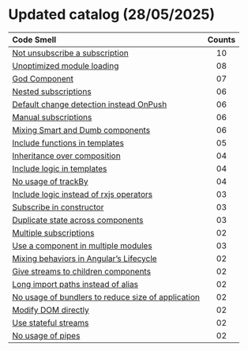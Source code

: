 # Updated catalog (28/05/2025)
| Code Smell                                                                                                  | Counts|
| :--                                                                                                         | :--:  |
| [Not unsubscribe a subscription](not_unsubscribe_subscriptions.md)                                          | 10    |
| [Unoptimized module loading](unoptimized_module_loading.md)                                                 | 08    |
| [God Component](god_component.md)                                                                           | 07    |
| [Nested subscriptions](nested_subscriptions.md)                                                             | 06    |
| [Default change detection instead OnPush](default_change_detection_instead_onpush.md)                       | 06    |
| [Manual subscriptions](manual_subscriptions.md)                                                             | 06    |
| [Mixing Smart and Dumb components](mixing_smart_and_dump_components.md)                                     | 06    |
| [Include functions in templates](include_functions_in_templates.md)                                         | 05    |
| [Inheritance over composition](inheritance_over_composition.md)                                             | 04    |
| [Include logic in templates](include_logic_in_templates.md)                                                 | 04    |
| [No usage of trackBy](no_usage_of_trackby.md)                                                               | 04    |
| [Include logic instead of rxjs operators](include_login_instead_of_rxjs_operators.md)                       | 03    |
| [Subscribe in constructor](subscribe_in_constructor.md)                                                     | 03    |
| [Duplicate state across components](duplicate_state_across_components.md)                                   | 03    |
| [Multiple subscriptions](multiple_subscriptions.md)                                                         | 02    |
| [Use a component in multiple modules](use_a_component_in_multiple_modules.md)                               | 03    |
| [Mixing behaviors in Angular’s Lifecycle](mixing_behaviours_in_angulars_lifecycles.md)                      | 02    | 
| [Give streams to children components](give_streams_to_children_components.md)                               | 02    | 
| [Long import paths instead of alias](long_imports_patsh_instead_of_alias.md)                                | 02    | 
| [No usage of bundlers to reduce size of application](no_usage_of_bundlers_to_reduce_size_of_application.md) | 02    | 
| [Modify DOM directly](modify_dom_directly.md)                                                               | 02    | 
| [Use stateful streams](use_stateful_streams.md)                                                             | 02    | 
| [No usage of pipes](no_usage_of_pipes.md)                                                                   | 02    |
